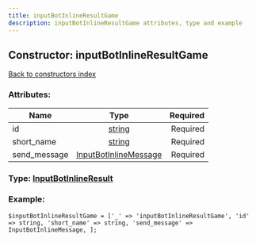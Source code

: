 ```yaml
---
title: inputBotInlineResultGame
description: inputBotInlineResultGame attributes, type and example
---
```

## Constructor: inputBotInlineResultGame  
[Back to constructors index](index.md)



### Attributes:

| Name     |    Type       | Required |
|----------|:-------------:|---------:|
|id|[string](../types/string.md) | Required|
|short\_name|[string](../types/string.md) | Required|
|send\_message|[InputBotInlineMessage](../types/InputBotInlineMessage.md) | Required|



### Type: [InputBotInlineResult](../types/InputBotInlineResult.md)


### Example:

```
$inputBotInlineResultGame = ['_' => 'inputBotInlineResultGame', 'id' => string, 'short_name' => string, 'send_message' => InputBotInlineMessage, ];
```  


